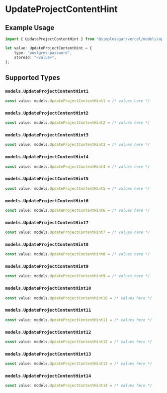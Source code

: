 # UpdateProjectContentHint

## Example Usage

```typescript
import { UpdateProjectContentHint } from "@simplesagar/vercel/models/updateprojectop.js";

let value: UpdateProjectContentHint = {
    type: "postgres-password",
    storeId: "<value>",
};
```

## Supported Types

### `models.UpdateProjectContentHint1`

```typescript
const value: models.UpdateProjectContentHint1 = /* values here */
```

### `models.UpdateProjectContentHint2`

```typescript
const value: models.UpdateProjectContentHint2 = /* values here */
```

### `models.UpdateProjectContentHint3`

```typescript
const value: models.UpdateProjectContentHint3 = /* values here */
```

### `models.UpdateProjectContentHint4`

```typescript
const value: models.UpdateProjectContentHint4 = /* values here */
```

### `models.UpdateProjectContentHint5`

```typescript
const value: models.UpdateProjectContentHint5 = /* values here */
```

### `models.UpdateProjectContentHint6`

```typescript
const value: models.UpdateProjectContentHint6 = /* values here */
```

### `models.UpdateProjectContentHint7`

```typescript
const value: models.UpdateProjectContentHint7 = /* values here */
```

### `models.UpdateProjectContentHint8`

```typescript
const value: models.UpdateProjectContentHint8 = /* values here */
```

### `models.UpdateProjectContentHint9`

```typescript
const value: models.UpdateProjectContentHint9 = /* values here */
```

### `models.UpdateProjectContentHint10`

```typescript
const value: models.UpdateProjectContentHint10 = /* values here */
```

### `models.UpdateProjectContentHint11`

```typescript
const value: models.UpdateProjectContentHint11 = /* values here */
```

### `models.UpdateProjectContentHint12`

```typescript
const value: models.UpdateProjectContentHint12 = /* values here */
```

### `models.UpdateProjectContentHint13`

```typescript
const value: models.UpdateProjectContentHint13 = /* values here */
```

### `models.UpdateProjectContentHint14`

```typescript
const value: models.UpdateProjectContentHint14 = /* values here */
```

